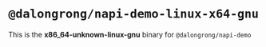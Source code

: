 # `@dalongrong/napi-demo-linux-x64-gnu`

This is the **x86_64-unknown-linux-gnu** binary for `@dalongrong/napi-demo`
